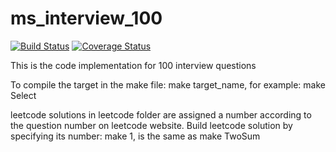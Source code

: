 ms_interview_100
================
[![Build Status](https://travis-ci.org/topcpporg/cinatra.svg?branch=master)](https://travis-ci.org/topcpporg/cinatra)
[![Coverage Status](https://coveralls.io/repos/alvas/ms_interview_100/badge.svg?branch=master&service=github)](https://coveralls.io/github/alvas/ms_interview_100?branch=master)

This is the code implementation for 100 interview questions

To compile the target in the make file:
make target_name, for example: make Select

leetcode solutions in leetcode folder are assigned a number according to the question number on leetcode website.
Build leetcode solution by specifying its number:
make 1, is the same as make TwoSum


